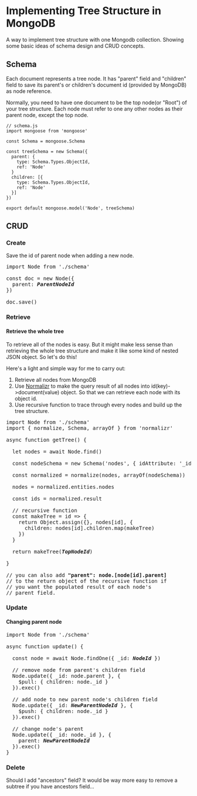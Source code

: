 # Implementing Tree Structure in MongoDB
A way to implement tree structure with one Mongodb collection. Showing some basic ideas of schema design and CRUD concepts.

## Schema
Each document represents a tree node. It has "parent" field and "children" field to save its parent's or children's document id (provided by MongoDB) as node reference.

Normally, you need to have one document to be the top node(or "Root") of your tree structure. Each node must refer to one any other nodes as their parent node, except the top node.
```
// schema.js
import mongoose from 'mongoose'

const Schema = mongoose.Schema

const treeSchema = new Schema({
  parent: {
    type: Schema.Types.ObjectId,
    ref: 'Node'
  }
  children: [{
    type: Schema.Types.ObjectId,
    ref: 'Node'
  }]
})

export default mongoose.model('Node', treeSchema)

```

## CRUD
### Create
Save the id of parent node when adding a new node.
<pre>
import Node from './schema'

const doc = new Node({
  parent: <b><i>ParentNodeId</i></b>
})

doc.save()
</pre>

### Retrieve
#### Retrieve the whole tree
To retrieve all of the nodes is easy. But it might make less sense than retrieving the whole tree structure and make it like some kind of nested JSON object. So let's do this!

Here's a light and simple way for me to carry out:

1. Retrieve all nodes from MongoDB
2. Use [Normalizr](https://github.com/paularmstrong/normalizr) to make the query result of all nodes into id(key)->document(value) object. So that we can retrieve each node with its object id.
3. Use recursive function to trace through every nodes and build up the tree structure.

<pre>
import Node from './schema'
import { normalize, Schema, arrayOf } from 'normalizr'

async function getTree() {

  let nodes = await Node.find()
  
  const nodeSchema = new Schema('nodes', { idAttribute: '_id' })
  
  const normalized = normalize(nodes, arrayOf(nodeSchema))
  
  nodes = normalized.entities.nodes
  
  const ids = normalized.result

  // recursive function
  const makeTree = id => {
    return Object.assign({}, nodes[id], {
      children: nodes[id].children.map(makeTree)
    })
  }

  return makeTree(<b><i>TopNodeId</i></b>)
  
}

// you can also add <b>"parent": node.[node[id].parent]</b>
// to the return object of the recursive function if  
// you want the populated result of each node's
// parent field.
</pre>

### Update
#### Changing parent node
<pre>
import Node from './schema'

async function update() {

  const node = await Node.findOne({ _id: <b><i>NodeId</i></b> })
  
  // remove node from parent's children field
  Node.update({ _id: node.parent }, {
    $pull: { children: node._id }
  }).exec()
  
  // add node to new parent node's children field
  Node.update({ _id: <b><i>NewParentNodeId</i></b> }, {
    $push: { children: node._id }
  }).exec()
  
  // change node's parent
  Node.update({ _id: node._id }, {
    parent: <b><i>NewParentNodeId</i></b>
  }).exec()
}
</pre>

### Delete

Should I add "ancestors" field?
It would be way more easy to remove a subtree if you have ancestors field...